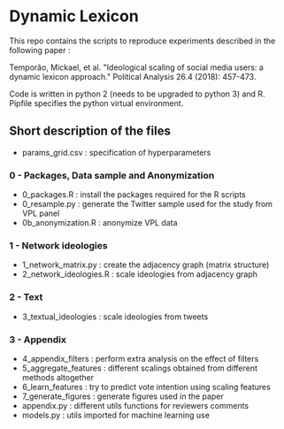 # Dynamic Lexicon

This repo contains the scripts to reproduce experiments described in the following paper :

Temporão, Mickael, et al. "Ideological scaling of social media users: a dynamic lexicon approach." Political Analysis 26.4 (2018): 457-473.

Code is written in python 2 (needs to be upgraded to python 3) and R. 
Pipfile specifies the python virtual environment.

## Short description of the files

- params_grid.csv : specification of hyperparameters

### 0 - Packages, Data sample and Anonymization
- 0_packages.R : install the packages required for the R scripts
- 0_resample.py : generate the Twitter sample used for the study from VPL panel
- 0b_anonymization.R : anonymize VPL data

### 1 - Network ideologies
- 1_network_matrix.py : create the adjacency graph (matrix structure)
- 2_network_ideologies.R : scale ideologies from adjacency graph

### 2 - Text
- 3_textual_ideologies : scale ideologies from tweets

### 3 - Appendix
- 4_appendix_filters : perform extra analysis on the effect of filters
- 5_aggregate_features : different scalings obtained from different methods altogether
- 6_learn_features : try to predict vote intention using scaling features
- 7_generate_figures : generate figures used in the paper
- appendix.py : different utils functions for reviewers comments
- models.py : utils imported for machine learning use

